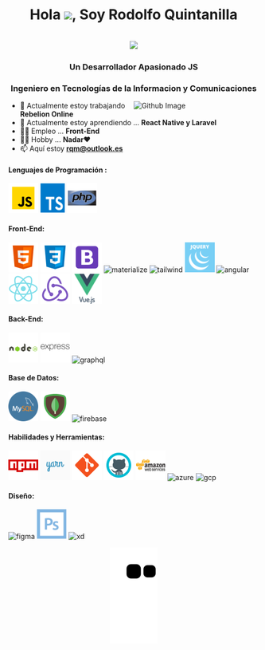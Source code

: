 
<h1 align="center">Hola <img src="https://raw.githubusercontent.com/iampavangandhi/iampavangandhi/master/gifs/Hi.gif" width="30px">, Soy Rodolfo Quintanilla</h1>
 <p align="center"><br/>
   <a href="https://www.linkedin.com/in/rodolfo-quintanilla-88396055/">
	<img src="https://img.shields.io/badge/-LinkedIn-0077B5?style=for-the-badge&logo=Linkedin&logoColor=white">
  </a>
  
  
</p>

<h3 align="center">Un Desarrollador Apasionado JS</h3>
<h3 align="center">Ingeniero en Tecnologías de la Informacion y Comunicaciones</h3>



<img width="50%" align="right" alt="Github Image" src="https://i.imgur.com/DgRWCSd.gif" />



- 🔭 Actualmente estoy trabajando **Rebelion Online**
- 🌱 Actualmente estoy aprendiendo ... **React Native y Laravel**
- 👨‍💻 Empleo ... **Front-End**
- 🏊‍♀️ Hobby ... **Nadar**❤
- 📫 Aquí estoy **rqm@outlook.es**
<h4>Lenguajes de Programación : </h4>
<p align="left">
   <img style="margin: auto;" src="https://raw.githubusercontent.com/sachinverma53121/sachinverma53121/master/icons/js.png" alt=javascript width="60" height="60"/>
	 <img src="https://raw.githubusercontent.com/devicons/devicon/master/icons/typescript/typescript-original.svg" alt="typescript" width="50" height="60"/>
	<img src="https://raw.githubusercontent.com/devicons/devicon/master/icons/php/php-original.svg" alt="php" width="60" height="60"/>  
	
</p>

<h4>Front-End: </h4>
<p align="left">
	<img style="margin: auto;" src="https://raw.githubusercontent.com/sachinverma53121/sachinverma53121/master/icons/html5.png" alt=html5 width="60" height="60"/> 
	<img style="margin: auto;" src="https://raw.githubusercontent.com/sachinverma53121/sachinverma53121/master/icons/css3.png" alt=css3 width="60" height="60"/> 
	<img style="margin: auto;" src="https://raw.githubusercontent.com/sachinverma53121/sachinverma53121/master/icons/bootstrap.png" alt=bootstrap width="60" height="60"/>
	 <img src="https://raw.githubusercontent.com/prplx/svg-logos/5585531d45d294869c4eaab4d7cf2e9c167710a9/svg/materialize.svg" alt="materialize" width="60" height="60"/> 
	 <img src="https://www.vectorlogo.zone/logos/tailwindcss/tailwindcss-icon.svg" alt="tailwind" width="60" height="60"/>
	<img style="margin: auto;" src="https://raw.githubusercontent.com/sachinverma53121/sachinverma53121/master/icons/jquery.png" alt=jquery width="60" height="60"/>
	 <img src="https://angular.io/assets/images/logos/angular/angular.svg" alt="angular" width="60" height="60"/>
		<img style="margin: auto;" src="https://raw.githubusercontent.com/sachinverma53121/sachinverma53121/master/icons/react.png" alt=react width="60" height="60"/> 
  <img style="margin: auto;" src="https://raw.githubusercontent.com/sachinverma53121/sachinverma53121/master/icons/redux.png" alt=redux width="60" height="60"/>
	 <img src="https://raw.githubusercontent.com/devicons/devicon/master/icons/vuejs/vuejs-original-wordmark.svg" alt="vuejs" width="60" height="60"/>
</p>

<h4>Back-End: </h4>
<p align="left">
	<img src="https://raw.githubusercontent.com/devicons/devicon/master/icons/nodejs/nodejs-original-wordmark.svg" alt="nodejs" width="60" height="60"/>
	 <img src="https://raw.githubusercontent.com/devicons/devicon/master/icons/express/express-original-wordmark.svg" alt="express" width="60" height="60"/> 
	<img src="https://www.vectorlogo.zone/logos/graphql/graphql-icon.svg" alt="graphql" width="60" height="60"/>
	
</p>


<h4>Base de Datos: </h4>
<p align="left">
	<img style="margin: auto;" src="https://raw.githubusercontent.com/sachinverma53121/sachinverma53121/master/icons/mysql.png" alt=mysql width="60" height="60"/>
		<img style="margin: auto;" src="https://raw.githubusercontent.com/sachinverma53121/sachinverma53121/master/icons/mongo.png" alt=mongodb width="60" height="60"/> 
		<img src="https://www.vectorlogo.zone/logos/firebase/firebase-icon.svg" alt="firebase" width="60" height="60"/>
</p>	
	

<h4>Habilidades y Herramientas: </h4>
<p align="left">
<img style="margin: auto;" src="https://raw.githubusercontent.com/sachinverma53121/sachinverma53121/master/icons/npm.png" alt=npm width="60" height="60"/>
  <img style="margin: auto;" src="https://raw.githubusercontent.com/sachinverma53121/sachinverma53121/master/icons/yarn.png" alt=yarn width="60" height="60"/>
<img style="margin: auto;" src="https://raw.githubusercontent.com/sachinverma53121/sachinverma53121/master/icons/git.png" alt=git width="60" height="60"/>
  <img style="margin: auto;" src="https://raw.githubusercontent.com/sachinverma53121/sachinverma53121/master/icons/github.png" alt=github width="60" height="60"/> 
<img src="https://raw.githubusercontent.com/devicons/devicon/master/icons/amazonwebservices/amazonwebservices-original-wordmark.svg" alt="aws" width="60" height="60"/>
 <img src="https://www.vectorlogo.zone/logos/microsoft_azure/microsoft_azure-icon.svg" alt="azure" width="60" height="60"/>
	 <img src="https://www.vectorlogo.zone/logos/google_cloud/google_cloud-icon.svg" alt="gcp" width="60" height="60"/> 
</p>

<h4>Diseño: </h4>
<p align="left">
 <img src="https://www.vectorlogo.zone/logos/figma/figma-icon.svg" alt="figma" width="60" height="60"/>
 <img src="https://raw.githubusercontent.com/devicons/devicon/master/icons/photoshop/photoshop-line.svg" alt="photoshop" width="60" height="60"/>
<img src="https://cdn.worldvectorlogo.com/logos/adobe-xd.svg" alt="xd" width="60" height="60"/>
</p>

<p align="center">
<img style="margin: auto;" src=https://raw.githubusercontent.com/avinash-218/avinash-218/output/github-contribution-grid-snake.svg /> 
</p>


